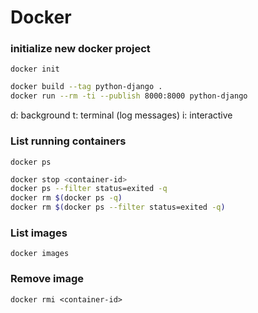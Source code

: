 # Docker

### initialize new docker project
`docker init`

```BASH
docker build --tag python-django .
docker run --rm -ti --publish 8000:8000 python-django
```

d: background
t: terminal (log messages)
i: interactive

### List running containers
`docker ps`

```BASH
docker stop <container-id>
docker ps --filter status=exited -q
docker rm $(docker ps -q)
docker rm $(docker ps --filter status=exited -q)
```

### List images
`docker images`

### Remove image
`docker rmi <container-id>`

